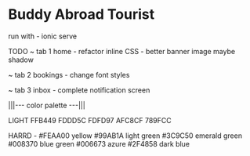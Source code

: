 
# Buddy Abroad Tourist


run with - ionic serve


TODO
~ tab 1 home
    - refactor inline CSS
    - better banner image maybe shadow

~ tab 2 bookings
    - change font styles

~ tab 3 inbox
    - complete notification screen
     



|||--- color palette ---|||

LIGHT
FFB449
FDDD5C
FDFD97
AFC8CF
789FCC

HARRD - 
#FEAA00 yellow
#99AB1A light green
#3C9C50 emerald green
#008370 blue green
#006673 azure
#2F4858 dark blue

